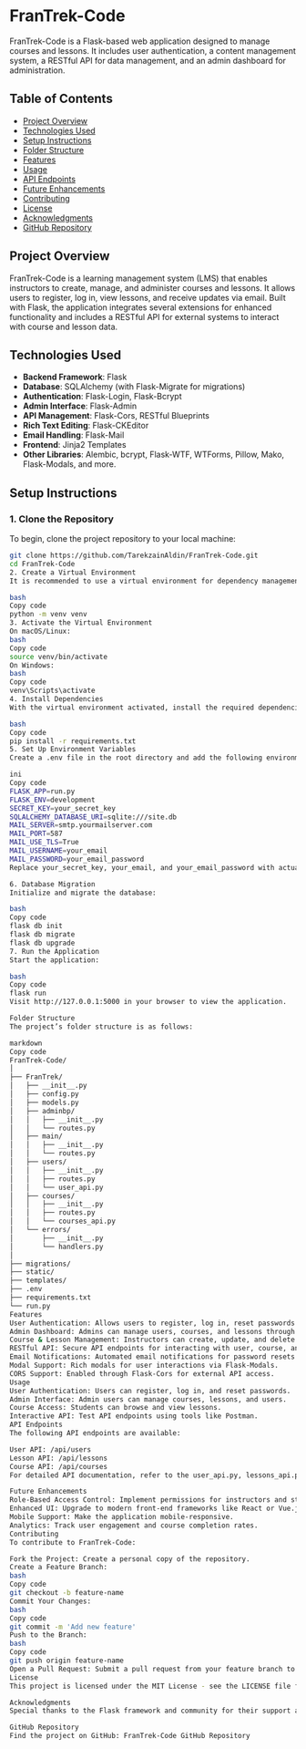 # FranTrek-Code

FranTrek-Code is a Flask-based web application designed to manage courses and lessons. It includes user authentication, a content management system, a RESTful API for data management, and an admin dashboard for administration.

## Table of Contents
- [Project Overview](#project-overview)
- [Technologies Used](#technologies-used)
- [Setup Instructions](#setup-instructions)
- [Folder Structure](#folder-structure)
- [Features](#features)
- [Usage](#usage)
- [API Endpoints](#api-endpoints)
- [Future Enhancements](#future-enhancements)
- [Contributing](#contributing)
- [License](#license)
- [Acknowledgments](#acknowledgments)
- [GitHub Repository](#github-repository)

## Project Overview
FranTrek-Code is a learning management system (LMS) that enables instructors to create, manage, and administer courses and lessons. It allows users to register, log in, view lessons, and receive updates via email. Built with Flask, the application integrates several extensions for enhanced functionality and includes a RESTful API for external systems to interact with course and lesson data.

## Technologies Used
- **Backend Framework**: Flask
- **Database**: SQLAlchemy (with Flask-Migrate for migrations)
- **Authentication**: Flask-Login, Flask-Bcrypt
- **Admin Interface**: Flask-Admin
- **API Management**: Flask-Cors, RESTful Blueprints
- **Rich Text Editing**: Flask-CKEditor
- **Email Handling**: Flask-Mail
- **Frontend**: Jinja2 Templates
- **Other Libraries**: Alembic, bcrypt, Flask-WTF, WTForms, Pillow, Mako, Flask-Modals, and more.

## Setup Instructions

### 1. Clone the Repository
To begin, clone the project repository to your local machine:
```bash
git clone https://github.com/TarekzainAldin/FranTrek-Code.git
cd FranTrek-Code
2. Create a Virtual Environment
It is recommended to use a virtual environment for dependency management:

bash
Copy code
python -m venv venv
3. Activate the Virtual Environment
On macOS/Linux:
bash
Copy code
source venv/bin/activate
On Windows:
bash
Copy code
venv\Scripts\activate
4. Install Dependencies
With the virtual environment activated, install the required dependencies:

bash
Copy code
pip install -r requirements.txt
5. Set Up Environment Variables
Create a .env file in the root directory and add the following environment variables:

ini
Copy code
FLASK_APP=run.py
FLASK_ENV=development
SECRET_KEY=your_secret_key
SQLALCHEMY_DATABASE_URI=sqlite:///site.db
MAIL_SERVER=smtp.yourmailserver.com
MAIL_PORT=587
MAIL_USE_TLS=True
MAIL_USERNAME=your_email
MAIL_PASSWORD=your_email_password
Replace your_secret_key, your_email, and your_email_password with actual values.

6. Database Migration
Initialize and migrate the database:

bash
Copy code
flask db init
flask db migrate
flask db upgrade
7. Run the Application
Start the application:

bash
Copy code
flask run
Visit http://127.0.0.1:5000 in your browser to view the application.

Folder Structure
The project’s folder structure is as follows:

markdown
Copy code
FranTrek-Code/
│
├── FranTrek/
│   ├── __init__.py
│   ├── config.py
│   ├── models.py
│   ├── adminbp/
│   │   ├── __init__.py
│   │   └── routes.py
│   ├── main/
│   │   ├── __init__.py
│   │   └── routes.py
│   ├── users/
│   │   ├── __init__.py
│   │   ├── routes.py
│   │   └── user_api.py
│   ├── courses/
│   │   ├── __init__.py
│   │   ├── routes.py
│   │   └── courses_api.py
│   └── errors/
│       ├── __init__.py
│       └── handlers.py
│
├── migrations/
├── static/
├── templates/
├── .env
├── requirements.txt
└── run.py
Features
User Authentication: Allows users to register, log in, reset passwords via email, and manage profiles.
Admin Dashboard: Admins can manage users, courses, and lessons through an intuitive interface.
Course & Lesson Management: Instructors can create, update, and delete courses and lessons using a rich text editor.
RESTful API: Secure API endpoints for interacting with user, course, and lesson data.
Email Notifications: Automated email notifications for password resets and updates.
Modal Support: Rich modals for user interactions via Flask-Modals.
CORS Support: Enabled through Flask-Cors for external API access.
Usage
User Authentication: Users can register, log in, and reset passwords.
Admin Interface: Admin users can manage courses, lessons, and users.
Course Access: Students can browse and view lessons.
Interactive API: Test API endpoints using tools like Postman.
API Endpoints
The following API endpoints are available:

User API: /api/users
Lesson API: /api/lessons
Course API: /api/courses
For detailed API documentation, refer to the user_api.py, lessons_api.py, and courses_api.py files in the project.

Future Enhancements
Role-Based Access Control: Implement permissions for instructors and students.
Enhanced UI: Upgrade to modern front-end frameworks like React or Vue.js for a richer user experience.
Mobile Support: Make the application mobile-responsive.
Analytics: Track user engagement and course completion rates.
Contributing
To contribute to FranTrek-Code:

Fork the Project: Create a personal copy of the repository.
Create a Feature Branch:
bash
Copy code
git checkout -b feature-name
Commit Your Changes:
bash
Copy code
git commit -m 'Add new feature'
Push to the Branch:
bash
Copy code
git push origin feature-name
Open a Pull Request: Submit a pull request from your feature branch to the main repository.
License
This project is licensed under the MIT License - see the LICENSE file for details.

Acknowledgments
Special thanks to the Flask framework and community for their support and tools, as well as the various libraries, including SQLAlchemy, Flask-Admin, Flask-Login, and others used in this project.

GitHub Repository
Find the project on GitHub: FranTrek-Code GitHub Repository
